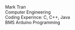 Mark Tran<br>
Computer Engineering<br>
Coding Experince: C, C++, Java<br>
BMS Arduino Programming <br>